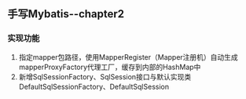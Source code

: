 ## 手写Mybatis--chapter2

### 实现功能
1. 指定mapper包路径，使用MapperRegister（Mapper注册机）自动生成mapperProxyFactory代理工厂，缓存到内部的HashMap中
2. 新增SqlSessionFactory、SqlSession接口与默认实现类DefaultSqlSessionFactory、DefaultSqlSession